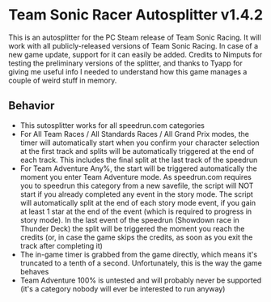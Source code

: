 # Team Sonic Racer Autosplitter v1.4.2
This is an autosplitter for the PC Steam release of Team Sonic Racing. It will work with all publicly-released versions of Team Sonic Racing. In case of a new game update, support for it can easily be added.
Credits to Nimputs for  testing the preliminary versions of the splitter, and thanks to Tyapp for giving me useful info I needed to understand how this game manages a couple of weird stuff in memory.
## Behavior
* This sutosplitter works for all speedrun.com categories
* For All Team Races / All Standards Races / All Grand Prix modes, the timer will automatically start when you confirm your character selection at the first track and splits will be automatically triggered at the end of each track. This includes the final split at the last track of the speedrun
* For Team Adventure Any%, the start will be triggered automatically the moment you enter Team Adventure mode. As speedrun.com requires you to speedrun this category from a new savefile, the script will NOT start if you already completed any event in the story mode. The script will automatically split at the end of each story mode event, if you gain at least 1 star at the end of the event (which is required to progress in story mode). In the last event of the speedrun (Showdown race in Thunder Deck) the split will be triggered the moment you reach the credits (or, in case the game skips the credits, as soon as you exit the track after completing it)
* The in-game timer is grabbed from the game directly, which means it's truncated to a tenth of a second. Unfortunately, this is the way the game behaves
* Team Adventure 100% is untested and will probably never be supported (it's a category nobody will ever be interested to run anyway)
